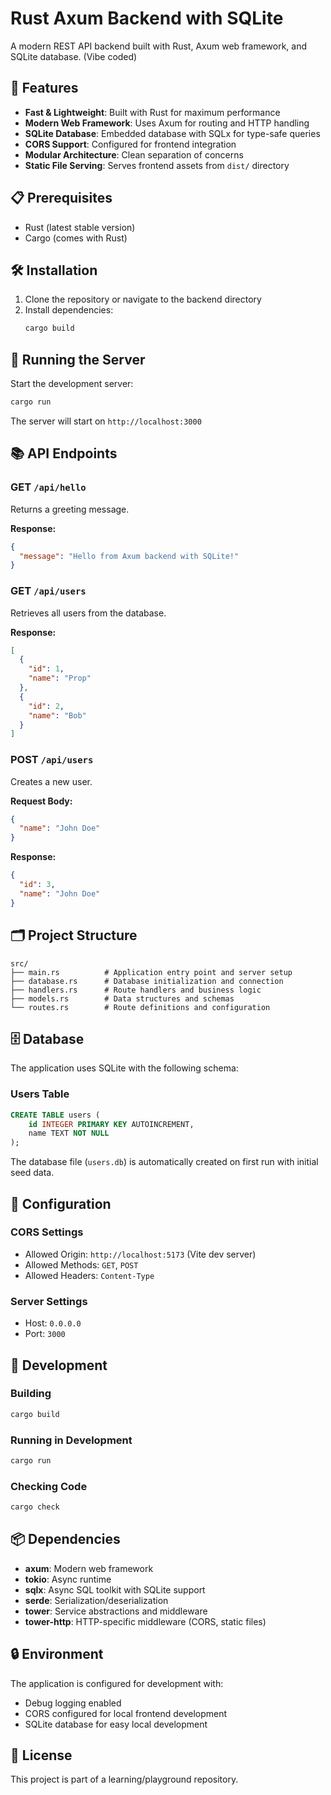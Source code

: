 # Rust Axum Backend with SQLite

A modern REST API backend built with Rust, Axum web framework, and SQLite database. (Vibe coded)

## 🚀 Features

- **Fast & Lightweight**: Built with Rust for maximum performance
- **Modern Web Framework**: Uses Axum for routing and HTTP handling  
- **SQLite Database**: Embedded database with SQLx for type-safe queries
- **CORS Support**: Configured for frontend integration
- **Modular Architecture**: Clean separation of concerns
- **Static File Serving**: Serves frontend assets from `dist/` directory

## 📋 Prerequisites

- Rust (latest stable version)
- Cargo (comes with Rust)

## 🛠️ Installation

1. Clone the repository or navigate to the backend directory
2. Install dependencies:
   ```bash
   cargo build
   ```

## 🚀 Running the Server

Start the development server:
```bash
cargo run
```

The server will start on `http://localhost:3000`

## 📚 API Endpoints

### GET `/api/hello`
Returns a greeting message.

**Response:**
```json
{
  "message": "Hello from Axum backend with SQLite!"
}
```

### GET `/api/users`
Retrieves all users from the database.

**Response:**
```json
[
  {
    "id": 1,
    "name": "Prop"
  },
  {
    "id": 2,
    "name": "Bob"
  }
]
```

### POST `/api/users`
Creates a new user.

**Request Body:**
```json
{
  "name": "John Doe"
}
```

**Response:**
```json
{
  "id": 3,
  "name": "John Doe"
}
```

## 🗂️ Project Structure

```
src/
├── main.rs          # Application entry point and server setup
├── database.rs      # Database initialization and connection
├── handlers.rs      # Route handlers and business logic
├── models.rs        # Data structures and schemas
└── routes.rs        # Route definitions and configuration
```

## 🗄️ Database

The application uses SQLite with the following schema:

### Users Table
```sql
CREATE TABLE users (
    id INTEGER PRIMARY KEY AUTOINCREMENT,
    name TEXT NOT NULL
);
```

The database file (`users.db`) is automatically created on first run with initial seed data.

## 🔧 Configuration

### CORS Settings
- Allowed Origin: `http://localhost:5173` (Vite dev server)
- Allowed Methods: `GET`, `POST`
- Allowed Headers: `Content-Type`

### Server Settings
- Host: `0.0.0.0`
- Port: `3000`

## 🧪 Development

### Building
```bash
cargo build
```

### Running in Development
```bash
cargo run
```

### Checking Code
```bash
cargo check
```

## 📦 Dependencies

- **axum**: Modern web framework
- **tokio**: Async runtime
- **sqlx**: Async SQL toolkit with SQLite support
- **serde**: Serialization/deserialization
- **tower**: Service abstractions and middleware
- **tower-http**: HTTP-specific middleware (CORS, static files)

## 🔒 Environment

The application is configured for development with:
- Debug logging enabled
- CORS configured for local frontend development
- SQLite database for easy local development

## 📝 License

This project is part of a learning/playground repository.
